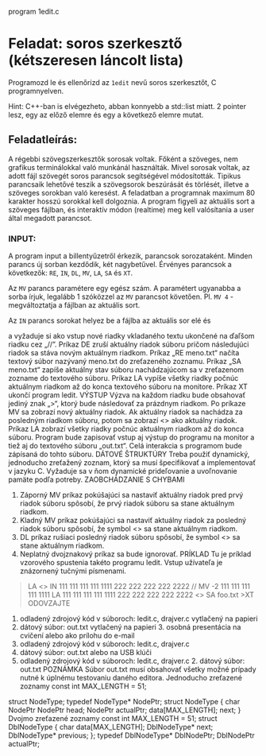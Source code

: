 program 1edit.c

# Feladat: soros szerkesztő (kétszeresen láncolt lista)

Programozd le és ellenőrizd az `1edit` nevű soros szerkesztőt, C programnyelven. 

Hint: C++-ban is elvégezheto, abban konnyebb a std::list miatt. 2 pointer lesz, egy az előző elemre és egy a következő elemre mutat.

## Feladatleírás:

A régebbi szövegszerkesztők sorosak voltak. Főként a szöveges, nem grafikus terminálokkal való munkánál használták. 
Mivel sorosak voltak, az adott fájl szövegét soros parancsok segítségével módosították.
Tipikus parancsaik lehetővé  teszik a szövegsorok beszúrását és törlését, illetve a szöveges sorokban való keresést.
A feladatban a programnak maximum 80 karakter hosszú sorokkal kell dolgoznia. A program figyeli az aktuális sort a szöveges fájlban,
és interaktív módon (realtime) meg kell valósítania a user által megadott parancsot.

### INPUT:
A program input a billentyűzetről érkezik, parancsok sorozataként. Minden parancs új sorban kezdődik, két nagybetűvel.
Érvényes parancsok a következők: `RE`, `IN`, `DL`, `MV`, `LA`, `SA` és `XT`.

Az `MV` parancs paramétere egy egész szám. A paramétert ugyanabba a sorba írjuk, legalább 1 szóközzel az `MV` parancsot követően.
Pl. `MV 4` - megváltoztatja a fájlban az aktuális sort.


Az `IN` parancs sorokat helyez be a fájlba az aktuális sor elé és

a vyžaduje si ako vstup nové riadky vkladaného textu ukončené na ďaľšom riadku cez „//”.
Príkaz DE zruší aktuálny riadok súboru pričom následujúci riadok sa stáva novým aktuálnym riadkom.
Príkaz „RE meno.txt“ načíta textový súbor nazývaný meno.txt do zreťazeného zoznamu.
Príkaz „SA meno.txt“ zapíše aktuálny stav súboru nachádzajúcom sa
v zreťazenom zozname do textového súboru.
Príkaz LA vypíše všetky riadky počnúc aktuálnym riadkom až do konca textového súboru na monitore.
Príkaz XT ukončí program ledit.
VÝSTUP
Výzva na každom riadku bude obsahovať jediný znak „>“, ktorý bude následovať za prázdnym riadkom. Po príkaze MV sa zobrazí nový aktuálny riadok. Ak aktuálny riadok sa nachádza za posledným riadkom súboru, potom sa zobrazí <<END>> ako aktuálny riadok. Príkaz LA zobrazí všetky riadky počnúc aktuálnym riadkom až do konca súboru.
Program bude zapisovať vstup aj výstup do programu na monitor a tiež aj do textového súboru „out.txt“. Celá interakcia s programom bude zápísaná do tohto súboru.
DÁTOVÉ ŠTRUKTÚRY
Treba použiť dynamický, jednoducho zreťažený zoznam, ktorý sa musí špecifikovať a implementovať v jazyku C. Vyžaduje sa v ňom dynamické prideľovanie a uvoľnovanie pamäte podľa potreby.
ZAOBCHÁDZANIE S CHYBAMI
1. Záporný MV príkaz pokúšajúci sa nastaviť aktuálny riadok pred prvý riadok súboru spôsobí, že prvý riadok súboru sa stane aktuálnym riadkom.
2. Kladný MV príkaz pokúšajúci sa nastaviť aktuálny riadok za posledný riadok súboru spôsobí, že symbol <<END>> sa stane aktuálnym riadkom.
3. DL príkaz rušiaci posledný riadok súboru spôsobí, že symbol <<END>> sa stane aktuálnym riadkom.
4. Neplatný dvojznakový príkaz sa bude ignorovať.
PRÍKLAD
Tu je príklad vzorového spustenia takéto programu ledit. Vstup užívateľa je znázornený tučnými písmenami.

>LA <<END>>
>IN
111 111 111 111 1111 222 222 222 222 2222 //
>MV -2
111 111 111 111 1111
>LA
111 111 111 111 1111 222 222 222 222 2222 <<END>>
>SA foo.txt >XT ODOVZAJTE
1. odladený zdrojový kód v súboroch: ledit.c, drajver.c vytlačený na papieri
2. dátový súbor: out.txt vytlačený na papieri 3. osobná presentácia na cvičení
alebo ako prílohu do e-mail
1. odladený zdrojový kód v súboroch: ledit.c, drajver.c
2. dátový súbor: out.txt alebo na USB klúči
1. odladený zdrojový kód v súboroch: ledit.c, drajver.c 2. dátový súbor: out.txt
POZNÁMKA
Súbor out.txt musí obsahovať všetky možné prípady nutné k úplnému testovaniu daného editora.
Jednoducho zreťazené zoznamy
const int MAX_LENGTH = 51;

struct NodeType;
typedef NodeType* NodePtr;
struct NodeType { char
NodePtr
NodePtr head; NodePtr actualPtr;
data[MAX_LENGTH]; next;
}
Dvojmo zreťazené zoznamy
const int MAX_LENGTH = 51;
struct DblNodeType {
char data[MAX_LENGTH]; DblNodeType* next;
DblNodeType* previous;
};
typedef DblNodeType* DblNodePtr; DblNodePtr actualPtr;



